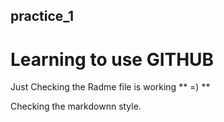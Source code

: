 ## practice_1
# Learning to use GITHUB

Just Checking the Radme file is working ** =) **

Checking the markdownn style.
